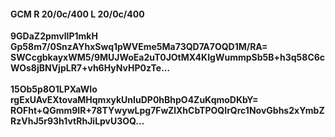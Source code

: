 #### GCM R 20/0c/400 L 20/0c/400 
**9GDaZ2pmvlIP1mkH**<br/>**Gp58m7/0SnzAYhxSwq1pWVEme5Ma73QD7A7OQD1M/RA=**<br/>**SWCcgbkayxWM5/9MUJWoEa2uT0JOtMX4KIgWummpSb5B+h3q58C6cWOs8jBNVjpLR7+vh6HyNvHP0zTe...**<br/><br/> 
**15Ob5p8O1LPXaWIo**<br/>**rgExUAvEXtovaMHqmxykUnIuDP0hBhpO4ZuKqmoDKbY=**<br/>**ROFht+QGmm9IR+78TYwywLpg7FwZlXhCbTPOQIrQrc1NovGbhs2xYmbZRzVhJ5r93h1vtRhJiLpvU3OQ...**